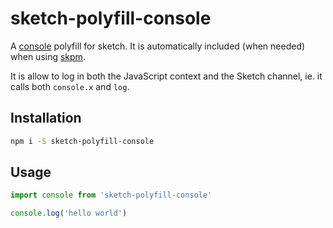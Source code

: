 # sketch-polyfill-console

A [console](https://developer.mozilla.org/en-US/docs/Web/API/Console) polyfill for sketch. It is automatically included (when needed) when using [skpm](https://github.com/skpm/skpm).

It is allow to log in both the JavaScript context and the Sketch channel, ie. it calls both `console.x` and `log`.

## Installation

```bash
npm i -S sketch-polyfill-console
```

## Usage

```js
import console from 'sketch-polyfill-console'

console.log('hello world')
```
